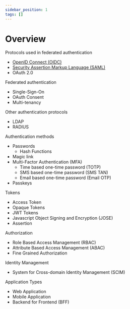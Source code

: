 ```yaml
---
sidebar_position: 1
tags: []
---
```


# Overview

Protocols used in federated authentication

- [OpenID Connect (OIDC)](oidc.md)
- [Security Assertion Markup Language (SAML)](saml.md)
- OAuth 2.0

Federated authentication

- Single-Sign-On
- OAuth Consent
- Multi-tenancy

Other authentication protocols

- LDAP
- RADIUS

Authentication methods

- Passwords
  - Hash Functions
- Magic link
- Multi-Factor Authentication (MFA)
  - Time based one-time password (TOTP)
  - SMS based one-time password (SMS TAN)
  - Email based one-time password (Email OTP)
- Passkeys

Tokens

- Access Token
- Opaque Tokens
- JWT Tokens
- Javascript Object Signing and Encryption (JOSE)
- Assertion

Authorization

- Role Based Access Management (RBAC)
- Attribute Based Access Management (ABAC)
- Fine Grained Authorization

Identity Management

- System for Cross-domain Identity Management (SCIM)

Application Types

- Web Application
- Mobile Application
- Backend for Frontend (BFF)
